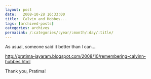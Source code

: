 ```yaml
---
layout: post
date:	2008-10-28 16:33:00
title:  Calvin and Hobbes...
tags: [archived-posts]
categories: archives
permalink: /:categories/:year/:month/:day/:title/
---
```

As usual, someone said it better than I can....


http://pratima-jayaram.blogspot.com/2008/10/remembering-calvinn-hobbes.html


Thank you, Pratima!
